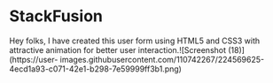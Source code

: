 # StackFusion
Hey folks, I have created this user form using HTML5 and CSS3 with attractive animation for better user interaction.![Screenshot (18)](https://user-
images.githubusercontent.com/110742267/224569625-4ecd1a93-c071-42e1-b298-7e59999ff3b1.png)
